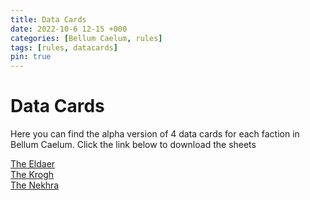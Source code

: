 ```yaml
---
title: Data Cards
date: 2022-10-6 12-15 +000
categories: [Bellum Caelum, rules]
tags: [rules, datacards]
pin: true
---
```


# Data Cards

Here you can find the alpha version of 4 data cards for each faction in Bellum Caelum. Click the link below to download the sheets

[The Eldaer](https://github.com/GraigR/file-store/master/bellum-caelum/pdfs/data-cards/Eldaer%20Sheets.jpg)  
[The Krogh](https://github.com/GraigR/file-store/master/bellum-caelum/pdfs/data-cards/Krogh%20Sheets.jpg)  
[The Nekhra](https://github.com/GraigR/file-store/master/bellum-caelum/pdfs/data-cards/Nekhra%20Sheets.jpg)  
